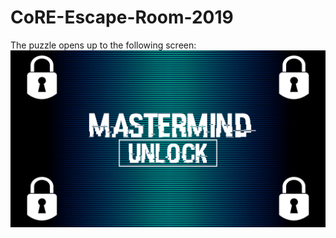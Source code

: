 # CoRE-Escape-Room-2019
The puzzle opens up to the following screen:
![Title Screen](/designs/TitleScreenLocked.png)
